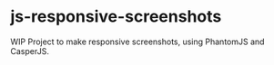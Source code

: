 js-responsive-screenshots
=========================

WIP Project to make responsive screenshots, using PhantomJS and CasperJS.
